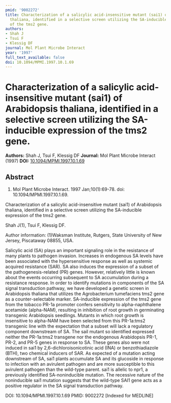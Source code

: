 ```yaml
---
pmid: '9002272'
title: Characterization of a salicylic acid-insensitive mutant (sai1) of Arabidopsis
  thaliana, identified in a selective screen utilizing the SA-inducible expression
  of the tms2 gene.
authors:
- Shah J
- Tsui F
- Klessig DF
journal: Mol Plant Microbe Interact
year: '1997'
full_text_available: false
doi: 10.1094/MPMI.1997.10.1.69
---
```


# Characterization of a salicylic acid-insensitive mutant (sai1) of Arabidopsis thaliana, identified in a selective screen utilizing the SA-inducible expression of the tms2 gene.
**Authors:** Shah J, Tsui F, Klessig DF
**Journal:** Mol Plant Microbe Interact (1997)
**DOI:** [10.1094/MPMI.1997.10.1.69](https://doi.org/10.1094/MPMI.1997.10.1.69)

## Abstract

1. Mol Plant Microbe Interact. 1997 Jan;10(1):69-78. doi: 
10.1094/MPMI.1997.10.1.69.

Characterization of a salicylic acid-insensitive mutant (sai1) of Arabidopsis 
thaliana, identified in a selective screen utilizing the SA-inducible expression 
of the tms2 gene.

Shah J(1), Tsui F, Klessig DF.

Author information:
(1)Waksman Institute, Rutgers, State University of New Jersey, Piscataway 08855, 
USA.

Salicylic acid (SA) plays an important signaling role in the resistance of many 
plants to pathogen invasion. Increases in endogenous SA levels have been 
associated with the hypersensitive response as well as systemic acquired 
resistance (SAR). SA also induces the expression of a subset of the 
pathogenesis-related (PR) genes. However, relatively little is known about the 
events occurring subsequent to SA accumulation during a resistance response. In 
order to identify mutations in components of the SA signal transduction pathway, 
we have developed a genetic screen in Arabidopsis thaliana that utilizes the 
Agrobacterium tumefaciens tms2 gene as a counter-selectable marker. SA-inducible 
expression of the tms2 gene from the tobacco PR-1a promoter confers sensitivity 
to alpha-naphthalene acetamide (alpha-NAM), resulting in inhibition of root 
growth in germinating transgenic Arabidopsis seedlings. Mutants in which root 
growth is insensitive to alpha-NAM have been selected from this PR-1a:tms2 
transgenic line with the expectation that a subset will lack a regulatory 
component downstream of SA. The sail mutant so identified expressed neither the 
PR-1a:tms2 transgene nor the endogenous Arabidopsis PR-1, PR-2, and PR-5 genes 
in response to SA. These genes also were not induced in sai1 by 
2,6-dichloroisonicotinic acid (INA) or benzothiadiazole (BTH), two chemical 
inducers of SAR. As expected of a mutation acting downstream of SA, sai1 plants 
accumulate SA and its glucoside in response to infection with an avirulent 
pathogen and are more susceptible to this avirulent pathogen than the wild-type 
parent. sai1 is allelic to npr1, a previously identified SA-noninducible 
mutation. The recessive nature of the noninducible sai1 mutation suggests that 
the wild-type SAI1 gene acts as a positive regulator in the SA signal 
transduction pathway.

DOI: 10.1094/MPMI.1997.10.1.69
PMID: 9002272 [Indexed for MEDLINE]
